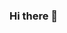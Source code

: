 ### Hi there 👋

<!--
**tahsinrukaiya/tahsinrukaiya** is a ✨ _special_ ✨ repository because its `README.md` (this file) appears on your GitHub profile.

Here are some ideas to get you started:

- 🔭 I’m currently studing Frontend Development 
- 🌱 I’m currently learning HTML, CSS, JS, WP-API
- 😀 I’m interested in UX-design
- 📸 I like Photography
- 🍀 I'm Nature Lover
- 😄 I have good humour
-->
